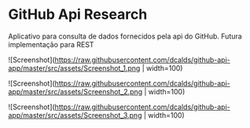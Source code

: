 # GitHub Api Research

Aplicativo para consulta de dados fornecidos pela api do GitHub.
Futura implementação para REST

![Screenshot](https://raw.githubusercontent.com/dcalds/github-api-app/master/src/assets/Screenshot_1.png | width=100)

![Screenshot](https://raw.githubusercontent.com/dcalds/github-api-app/master/src/assets/Screenshot_2.png | width=100)

![Screenshot](https://raw.githubusercontent.com/dcalds/github-api-app/master/src/assets/Screenshot_3.png | width=100)
